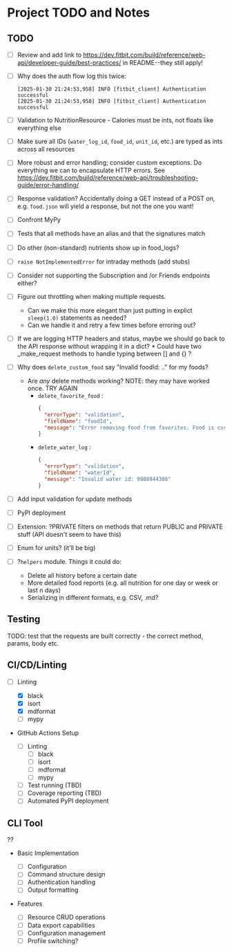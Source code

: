 # Project TODO and Notes

## TODO

- [ ] Review and add link to
  https://dev.fitbit.com/build/reference/web-api/developer-guide/best-practices/
  in README--they still apply!

- [ ] Why does the auth flow log this twice:

  ```log
  [2025-01-30 21:24:53,958] INFO [fitbit_client] Authentication successful
  [2025-01-30 21:24:53,958] INFO [fitbit_client] Authentication successful
  ```

- [ ] Validation to NutritionResource - Calories must be ints, not floats like
  everything else

- [ ] Make sure all IDs (`water_log_id`, `food_id`, `unit_id`, etc.) are typed
  as ints across all resources

- [ ] More robust and error handling; consider custom exceptions. Do everything
  we can to encapsulate HTTP errors. See
  https://dev.fitbit.com/build/reference/web-api/troubleshooting-guide/error-handling/

- [ ] Response validation? Accidentally doing a GET instead of a POST on, e.g.
  `food.json` will yield a response, but not the one you want!

- [ ] Confront MyPy

- [ ] Tests that all methods have an alias and that the signatures match

- [ ] Do other (non-standard) nutrients show up in food_logs?

- [ ] `raise NotImplementedError` for intraday methods (add stubs)

- [ ] Consider not supporting the Subscription and /or Friends endpoints either?

- [ ] Figure out throttling when making multiple requests.

  - Can we make this more elegant than just putting in explict `sleep(1.0)`
    statements as needed?
  - Can we handle it and retry a few times before erroring out?

- [ ] If we are logging HTTP headers and status, maybe we should go back to the
  API response without wrapping it in a dict? * Could have two \_make_request
  methods to handle typing between [] and {} ?

- [ ] Why does `delete_custom_food` say "Invalid foodId: .." for my foods?

  - Are _any_ delete methods working? NOTE: they may have worked once. TRY AGAIN
    - `delete_favorite_food` :
      ```json
      {
        "errorType": "validation",
        "fieldName": "foodId",
        "message": "Error removing food from favorites. Food is currently not a favorite: 821261353"
      }
      ```
    - `delete_water_log` :
      ```json
      {
        "errorType": "validation",
        "fieldName": "waterId",
        "message": "Invalid water id: 9988944308"
      }
      ```

- [ ] Add input validation for update methods

- [ ] PyPI deployment

- [ ] Extension: ?PRIVATE filters on methods that return PUBLIC and PRIVATE
  stuff (API doesn't seem to have this)

- [ ] Enum for units? (it'll be big)

- [ ] ?`helpers` module. Things it could do:

  - Delete all history before a certain date
  - More detailed food reports (e.g. all nutrition for one day or week or last n
    days)
  - Serializing in different formats, e.g. CSV, .md?

## Testing

TODO: test that the requests are built correctly - the correct method, params,
body etc.

## CI/CD/Linting

- [ ] Linting

  - [x] black
  - [x] isort
  - [x] mdformat
  - [ ] mypy

- GitHub Actions Setup

  - [ ] Linting
    - [ ] black
    - [ ] isort
    - [ ] mdformat
    - [ ] mypy
  - [ ] Test running (TBD)
  - [ ] Coverage reporting (TBD)
  - [ ] Automated PyPI deployment

## CLI Tool

??

- Basic Implementation

  - [ ] Configuration
  - [ ] Command structure design
  - [ ] Authentication handling
  - [ ] Output formatting

- Features

  - [ ] Resource CRUD operations
  - [ ] Data export capabilities
  - [ ] Configuration management
  - [ ] Profile switching?
